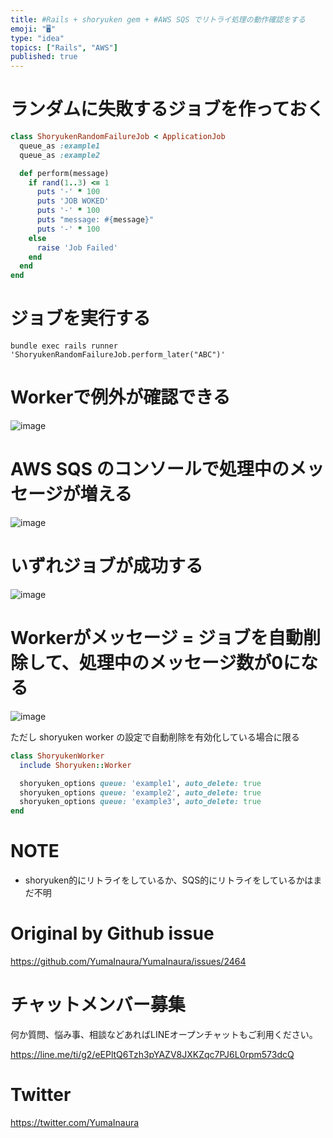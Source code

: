 ```yaml
---
title: #Rails + shoryuken gem + #AWS SQS でリトライ処理の動作確認をする
emoji: "🖥"
type: "idea"
topics: ["Rails", "AWS"]
published: true
---
```


# ランダムに失敗するジョブを作っておく

```rb
class ShoryukenRandomFailureJob < ApplicationJob
  queue_as :example1
  queue_as :example2

  def perform(message)
    if rand(1..3) <= 1
      puts '-' * 100
      puts 'JOB WOKED'
      puts '-' * 100
      puts "message: #{message}"
      puts '-' * 100
    else
      raise 'Job Failed'
    end
  end
end
```

# ジョブを実行する

```
bundle exec rails runner 'ShoryukenRandomFailureJob.perform_later("ABC")'
```

# Workerで例外が確認できる

![image](https://user-images.githubusercontent.com/13635059/65002437-c0ed2200-d92e-11e9-8ae3-5737b7657929.png)

# AWS SQS のコンソールで処理中のメッセージが増える

![image](https://user-images.githubusercontent.com/13635059/65002436-bf235e80-d92e-11e9-9c5a-a5c602c4a6a4.png)


# いずれジョブが成功する

![image](https://user-images.githubusercontent.com/13635059/65002476-f560de00-d92e-11e9-8fae-2864f842bd26.png)

# Workerがメッセージ = ジョブを自動削除して、処理中のメッセージ数が0になる


![image](https://user-images.githubusercontent.com/13635059/65002496-0dd0f880-d92f-11e9-976c-82c10cbe24cd.png)

ただし shoryuken worker の設定で自動削除を有効化している場合に限る

```rb
class ShoryukenWorker
  include Shoryuken::Worker

  shoryuken_options queue: 'example1', auto_delete: true
  shoryuken_options queue: 'example2', auto_delete: true
  shoryuken_options queue: 'example3', auto_delete: true
end
```

# NOTE

- shoryuken的にリトライをしているか、SQS的にリトライをしているかはまだ不明

# Original by Github issue

https://github.com/YumaInaura/YumaInaura/issues/2464








<!-- Update From Qiita API -->

# チャットメンバー募集


何か質問、悩み事、相談などあればLINEオープンチャットもご利用ください。

https://line.me/ti/g2/eEPltQ6Tzh3pYAZV8JXKZqc7PJ6L0rpm573dcQ





# Twitter


https://twitter.com/YumaInaura


<!-- Update From Qiita API -->


